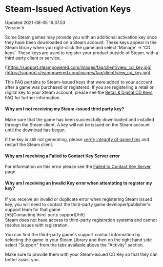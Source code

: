 # Steam-Issued Activation Keys
Updated 2021-08-05 19.37.53  
Version 5  

Some Steam games may provide you with an additional activation key once they have been downloaded on a Steam account. These keys appear in the Steam library when you right-click the game and select 'Manage' -> 'CD keys'. These keys are used to register your product outside of Steam, with a third party client or service.  
  
![https://support.steampowered.com/images/faq/client/view_cd_key.jpg](https://support.steampowered.com/images/faq/client/view_cd_key.jpg)  
  
This FAQ pertains to Steam-issued keys that were added to your account after a game was purchased or registered. If you are registering a retail or digital key to your Steam account, please see the [Retail & Digital CD Keys](https://help.steampowered.com/en/faqs/view/0E71-0971-324A-1161) FAQ for further information.  
#### Why am I not receiving my Steam-issued third party key?
Make sure that the game has been successfully downloaded and installed through the Steam client. A key will not be issued on the Steam account until the download has begun.  
  
If the key is still not generating, please [verify integrity of game files](https://help.steampowered.com/en/faqs/view/0C48-FCBD-DA71-93EB) and restart the Steam client.  
  
#### Why am I receiving a Failed to Contact Key Server error
  
For information on this error please see the [Failed to Contact Key Server](https://help.steampowered.com/en/faqs/view/19CE-F573-6077-CAF8) page.  
  
#### Why am I receiving an Invalid Key error when attempting to register my key?
If you receive an invalid or duplicate error when registering Steam issued key, you will need to contact the third-party game developer/publisher's support team for that game.  
[h5]Contacting third-party support[/h5]  
Steam does not have access to third-party registration systems and cannot resolve issues with registration.  
  
You can find the third-party game's support contact information by selecting the game in your Steam Library and then on the right hand side select "Support" from the tabs available above the "Activity" section.  
  
Make sure to provide them with your Steam-issued CD Key so that they can better assist you.